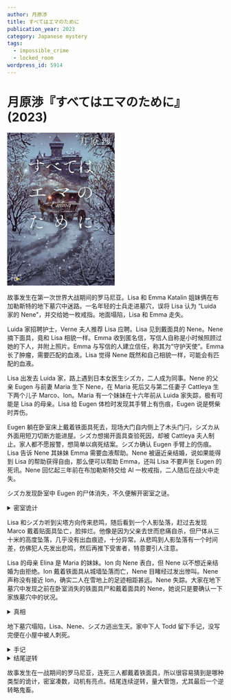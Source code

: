 ```yaml
---
author: 月原渉
title: すべてはエマのために
publication_year: 2023
category: Japanese mystery
tags:
  - impossible_crime
  - locked_room
wordpress_id: 5914
---
```


# 月原渉『すべてはエマのために』(2023)

<img src=images/2023_cover.jpg width=250/>

故事发生在第一次世界大战期间的罗马尼亚。Lisa 和 Emma Katalin 姐妹俩在布加勒斯特的地下墓穴中迷路。一名年轻的士兵走进墓穴，误将 Lisa 认为 “Luida 家的 Nene”，并交给她一枚戒指。地面塌陷，Lisa 和 Emma 走失。

Luida 家招聘护士，Verne 夫人推荐 Lisa 应聘。Lisa 见到戴面具的 Nene。Nene 摘下面具，竟和 Lisa 相貌一样。Emma 收到匿名信，写信人自称是小时候照顾过她的下人，并附上照片。Emma 与写信的人建立信任，称其为“守护天使”。Emma 长了肿瘤，需要匹配的血液。Lisa 觉得 Nene 既然和自己相貌一样，可能会有匹配的血液。

Lisa 出发去 Luida 家，路上遇到日本女医生シズカ，二人成为同事。Nene 的父亲 Eugen 与前妻 Maria 生下 Nene，在 Maria 死后又与第二任妻子 Cattleya 生下两个儿子 Marco、Ion。Maria 有一个妹妹在十六年前从 Luida 家失踪，极有可能是 Lisa 的母亲。Lisa 给 Eugen 体检时发现其手臂上有伤痕，Eugen 说是劈柴时弄伤。

Eugen 躺在卧室床上戴着铁面具死去，现场大门自内侧上了木头门闩，シズカ从外面用短刀切断方能进屋。シズカ想揭开面具查验死因，却被 Cattleya 夫人制止。家人都不愿报警，想简单以病死结案。シズカ确认 Eugen 手臂上的伤痕。Lisa 告诉 Nene 其妹妹 Emma 需要血液帮助。Nene 被逼近亲结婚，说如果能得到 Lisa 的帮助获得自由，那么便可以帮助 Emma，还叫 Lisa 不要声张 Eugen 的死讯。Nene 回忆起三年前在布加勒斯特交给 Al 一枚戒指，二人随后在战火中走失。

シズカ发现卧室中 Eugen 的尸体消失，不久便解开密室之谜。

<details><summary>密室诡计</summary>
密室门闩从外面门缝看上去好像是完整的，其实已从内侧切断。
</details>

Lisa 和シズカ听到尖塔方向传来悲鸣，随后看到一个人影坠落，赶过去发现 Marco 戴着贴面具坠亡，脸摔烂。他像是因为父亲去世而悲痛自杀，但尸体从三十米的高度坠落，几乎没有出血痕迹，十分异常。从悲鸣到人影坠落有一个时间差，仿佛犯人先发出悲鸣，然后再推下受害者，特意要引人注意。

Lisa 的母亲 Elina 是 Maria 的妹妹。Ion 向 Nene 表白，但 Nene 以不想近亲结婚为由拒绝。Ion 戴着铁面具从城墙坠落而亡，Nene 目睹经过发出惨叫。Nene 声称没有接近 Ion，确实二人在雪地上的足迹相距甚远。Nene 失踪。大家在地下墓穴中发现之前在卧室消失的铁面具尸和戴着面具的 Nene，她说只是要确认一下家族墓穴中的状况。

<details><summary>真相</summary>
Eugen、Marco、Ion 三人都没有死，只是为了逃避上战场而伪装死亡，雇医生和护士是为了得到医疗证明。
</details>

地下墓穴塌陷，Lisa、Nene、シズカ逃出生天。家中下人 Todd 留下手记，没写完便在小屋中被人刺死。

<details><summary>手记</summary>
“守护天使” Todd 是家中下人，与 Elina 生下 Emma，Elina 在怀孕后离开了 Eugen。Todd 为了给 Emma 治病，帮助 Nene 和其家人搬运尸体，伪装杀人。
</details>

<details><summary>结尾逆转</summary>
Al 是女兵不是男兵，回到家中戴面具伪装成 Nene，与 Nene 二人分饰一角，所以在三起案件发生时 Nene 都有不在场证明。Todd 注意到 Al 假扮 Nene，所以被 Al 刺死。用来扮演家人的尸体不是战场上的尸体，而是 Al 杀死的战场逃兵。案件的构图不是伪装杀人，而是为了得到伪装杀人所需要的尸体，施行了真正的杀人！
</details>

故事发生在一战期间的罗马尼亚，连死三人都戴着铁面具，所以很容易猜到是哪种类型的诡计，密室凑数，动机有亮点。结尾连续逆转，量大管饱，尤其最后一个逆转略鬼畜。